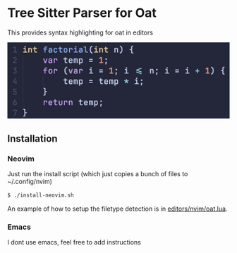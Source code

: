 # Tree Sitter Parser for Oat

This provides syntax highlighting for oat in editors

![highlighting example in neovim, catppuccin btw](./screenshot.png)

## Installation

### Neovim

Just run the install script (which just copies a bunch of files to ~/.config/nvim)

```sh
$ ./install-neovim.sh
```


An example of how to setup the filetype detection is in
[editors/nvim/oat.lua](./editors/nvim/oat.lua).

### Emacs

I dont use emacs, feel free to add instructions

